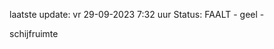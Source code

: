 laatste update: 
vr 29-09-2023  7:32   uur 
Status: FAALT - geel - 
<div class="service Y">schijfruimte</div>
